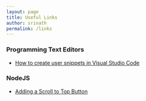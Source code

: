 ```yaml
---
layout: page
title: Useful Links
author: srinath
permalink: /links
---
```


### Programming Text Editors
- [How to create user snippets in Visual Studio Code](https://dev.to/andre347/how-to-create-a-user-snippet-in-vs-code-h1)

### NodeJS
- [Adding a Scroll to Top Button](https://codepen.io/michalwyrwa/pen/GBaPPj)